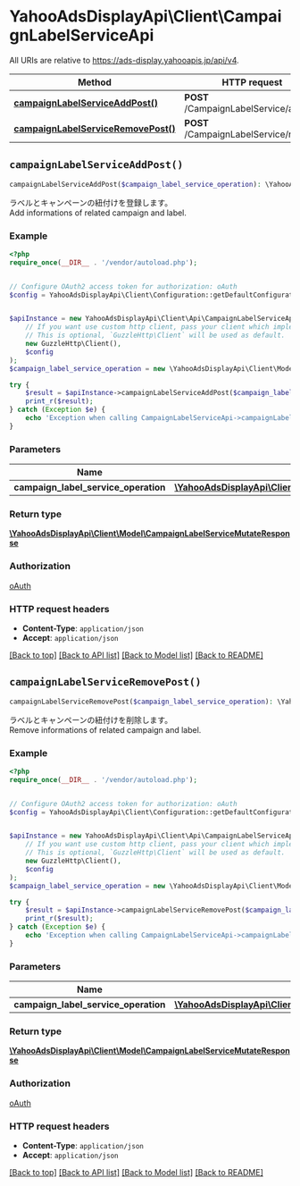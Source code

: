 # YahooAdsDisplayApi\Client\CampaignLabelServiceApi

All URIs are relative to https://ads-display.yahooapis.jp/api/v4.

Method | HTTP request | Description
------------- | ------------- | -------------
[**campaignLabelServiceAddPost()**](CampaignLabelServiceApi.md#campaignLabelServiceAddPost) | **POST** /CampaignLabelService/add | 
[**campaignLabelServiceRemovePost()**](CampaignLabelServiceApi.md#campaignLabelServiceRemovePost) | **POST** /CampaignLabelService/remove | 


## `campaignLabelServiceAddPost()`

```php
campaignLabelServiceAddPost($campaign_label_service_operation): \YahooAdsDisplayApi\Client\Model\CampaignLabelServiceMutateResponse
```



<div lang=\"ja\">ラベルとキャンペーンの紐付けを登録します。</div> <div lang=\"en\">Add informations of related campaign and label.</div>

### Example

```php
<?php
require_once(__DIR__ . '/vendor/autoload.php');


// Configure OAuth2 access token for authorization: oAuth
$config = YahooAdsDisplayApi\Client\Configuration::getDefaultConfiguration()->setAccessToken('YOUR_ACCESS_TOKEN');


$apiInstance = new YahooAdsDisplayApi\Client\Api\CampaignLabelServiceApi(
    // If you want use custom http client, pass your client which implements `GuzzleHttp\ClientInterface`.
    // This is optional, `GuzzleHttp\Client` will be used as default.
    new GuzzleHttp\Client(),
    $config
);
$campaign_label_service_operation = new \YahooAdsDisplayApi\Client\Model\CampaignLabelServiceOperation(); // \YahooAdsDisplayApi\Client\Model\CampaignLabelServiceOperation

try {
    $result = $apiInstance->campaignLabelServiceAddPost($campaign_label_service_operation);
    print_r($result);
} catch (Exception $e) {
    echo 'Exception when calling CampaignLabelServiceApi->campaignLabelServiceAddPost: ', $e->getMessage(), PHP_EOL;
}
```

### Parameters

Name | Type | Description  | Notes
------------- | ------------- | ------------- | -------------
 **campaign_label_service_operation** | [**\YahooAdsDisplayApi\Client\Model\CampaignLabelServiceOperation**](../Model/CampaignLabelServiceOperation.md)|  | [optional]

### Return type

[**\YahooAdsDisplayApi\Client\Model\CampaignLabelServiceMutateResponse**](../Model/CampaignLabelServiceMutateResponse.md)

### Authorization

[oAuth](../../README.md#oAuth)

### HTTP request headers

- **Content-Type**: `application/json`
- **Accept**: `application/json`

[[Back to top]](#) [[Back to API list]](../../README.md#endpoints)
[[Back to Model list]](../../README.md#models)
[[Back to README]](../../README.md)

## `campaignLabelServiceRemovePost()`

```php
campaignLabelServiceRemovePost($campaign_label_service_operation): \YahooAdsDisplayApi\Client\Model\CampaignLabelServiceMutateResponse
```



<div lang=\"ja\">ラベルとキャンペーンの紐付けを削除します。</div> <div lang=\"en\">Remove informations of related campaign and label.</div>

### Example

```php
<?php
require_once(__DIR__ . '/vendor/autoload.php');


// Configure OAuth2 access token for authorization: oAuth
$config = YahooAdsDisplayApi\Client\Configuration::getDefaultConfiguration()->setAccessToken('YOUR_ACCESS_TOKEN');


$apiInstance = new YahooAdsDisplayApi\Client\Api\CampaignLabelServiceApi(
    // If you want use custom http client, pass your client which implements `GuzzleHttp\ClientInterface`.
    // This is optional, `GuzzleHttp\Client` will be used as default.
    new GuzzleHttp\Client(),
    $config
);
$campaign_label_service_operation = new \YahooAdsDisplayApi\Client\Model\CampaignLabelServiceOperation(); // \YahooAdsDisplayApi\Client\Model\CampaignLabelServiceOperation

try {
    $result = $apiInstance->campaignLabelServiceRemovePost($campaign_label_service_operation);
    print_r($result);
} catch (Exception $e) {
    echo 'Exception when calling CampaignLabelServiceApi->campaignLabelServiceRemovePost: ', $e->getMessage(), PHP_EOL;
}
```

### Parameters

Name | Type | Description  | Notes
------------- | ------------- | ------------- | -------------
 **campaign_label_service_operation** | [**\YahooAdsDisplayApi\Client\Model\CampaignLabelServiceOperation**](../Model/CampaignLabelServiceOperation.md)|  | [optional]

### Return type

[**\YahooAdsDisplayApi\Client\Model\CampaignLabelServiceMutateResponse**](../Model/CampaignLabelServiceMutateResponse.md)

### Authorization

[oAuth](../../README.md#oAuth)

### HTTP request headers

- **Content-Type**: `application/json`
- **Accept**: `application/json`

[[Back to top]](#) [[Back to API list]](../../README.md#endpoints)
[[Back to Model list]](../../README.md#models)
[[Back to README]](../../README.md)

